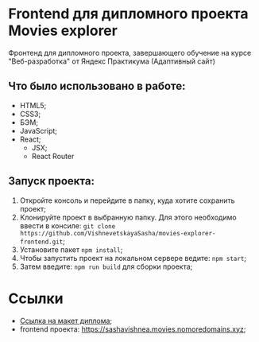 # Frontend для дипломного проекта Movies explorer
Фронтенд для дипломного проекта, завершающего обучение на курсе "Веб-разработка" от Яндекс Практикума (Адаптивный сайт)

## Что было использовано в работе:
- HTML5;
- CSS3;
- БЭМ;
- JavaScript;
- React;
  * JSX;
  * React Router

## Запуск проекта:
1. Откройте консоль и перейдите в папку, куда хотите сохранить проект;
2. Клонируйте проект в выбранную папку. Для этого необходимо ввести в консиле:  `git clone https://github.com/VishnevetskayaSasha/movies-explorer-frontend.git`;
3. Установите пакет `npm install`;
4. Чтобы запустить проект на локальном сервере ведите: `npm start`;
5. Затем введите: `npm run build` для сборки проекта;

# Ссылки
- [Ссылка на макет диплома](https://www.figma.com/file/sMKJgYOvuQ2e17CCQ0Mmwe/My-Diploma?node-id=932%3A4079);
- frontend проекта: https://sashavishnea.movies.nomoredomains.xyz;
